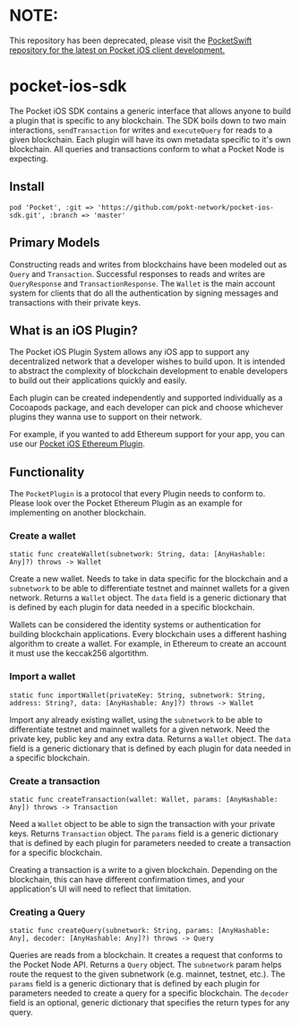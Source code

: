 # NOTE:
This repository has been deprecated, please visit the [PocketSwift repository for the latest on Pocket iOS client development.](https://github.com/pokt-network/pocket-swift)

# pocket-ios-sdk
The Pocket iOS SDK contains a generic interface that allows anyone to build a plugin that is specific to any blockchain. The SDK boils down to two main interactions, `sendTransaction`  for writes and `executeQuery` for reads to a given blockchain.  Each plugin will have its own metadata specific to it's own blockchain. All queries and transactions conform to what a Pocket Node is expecting. 

## Install

`pod 'Pocket', :git => 'https://github.com/pokt-network/pocket-ios-sdk.git', :branch => 'master'`

## Primary Models

Constructing reads and writes from blockchains have been modeled out as `Query` and `Transaction`. Successful responses to reads and writes are `QueryResponse` and  `TransactionResponse`. The `Wallet` is the main account system for clients that do all the authentication by signing messages and transactions with their private keys.

## What is an iOS Plugin?

The Pocket iOS Plugin System allows any iOS app to support any decentralized network that a developer wishes to build upon. It is intended to abstract the complexity of blockchain development to enable developers to build out their applications quickly and easily.

Each plugin can be created independently and supported individually as a Cocoapods package, and each developer can pick and choose whichever plugins they wanna use to support on their network.

For example, if you wanted to add Ethereum support for your app, you can use our [Pocket iOS Ethereum Plugin](https://github.com/pokt-network/pocket-ios-eth).

## Functionality 

The `PocketPlugin` is a protocol that every Plugin needs to conform to. Please look over the Pocket Ethereum Plugin as an example for implementing on another blockchain.

### Create a wallet

`static func createWallet(subnetwork: String, data: [AnyHashable: Any]?) throws -> Wallet`

Create a new wallet. Needs to take in data specific for the blockchain and a `subnetwork` to be able to differentiate testnet and mainnet wallets for a given network. Returns a `Wallet` object. The `data` field is a generic dictionary that is defined by each plugin for data needed in a specific blockchain. 

Wallets can be considered the identity systems or authentication for building blockchain applications. Every blockchain uses a different hashing algorithm to create a wallet. For example, in Ethereum to create an account it must use the keccak256 algortithm.

### Import a wallet

`static func importWallet(privateKey: String, subnetwork: String, address: String?, data: [AnyHashable: Any]?) throws -> Wallet`

Import any already existing wallet, using the `subnetwork` to be able to differentiate testnet and mainnet wallets for a given network. Need the private key, public key and any extra data. Returns a `Wallet` object. The `data` field is a generic dictionary that is defined by each plugin for data needed in a specific blockchain.

### Create a transaction

`static func createTransaction(wallet: Wallet, params: [AnyHashable: Any]) throws -> Transaction`

Need a `Wallet` object to be able to sign the transaction with your private keys. Returns `Transaction` object. The `params` field is a generic dictionary that is defined by each plugin for parameters needed to create a transaction for a specific blockchain.

Creating a transaction is a write to a given blockchain. Depending on the blockchain, this can have different confirmation times, and your application's UI will need to reflect that limitation.  

### Creating a Query

`static func createQuery(subnetwork: String, params: [AnyHashable: Any], decoder: [AnyHashable: Any]?) throws -> Query`

Queries are reads from a blockchain. It creates a request that conforms to the Pocket Node API. Returns a `Query` object. The `subnetwork` param helps route the request to the given subnetwork (e.g. mainnet, testnet, etc.). The `params` field is a generic dictionary that is defined by each plugin for parameters needed to create a query for a specific blockchain. The `decoder` field is an optional, generic dictionary that specifies the return types for any query.
